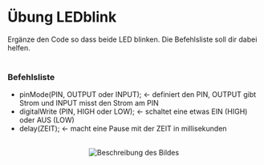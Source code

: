 # Übung LEDblink

Ergänze den Code so dass beide LED blinken. Die Befehlsliste soll dir dabei helfen.
</br>
</br>

<h3>Befehlsliste</h3>

<ul>
<li>pinMode(PIN, OUTPUT oder INPUT); <- definiert den PIN, OUTPUT gibt Strom und INPUT misst den Strom am PIN</li>
<li>digitalWrite (PIN, HIGH oder LOW); <- schaltet eine etwas EIN (HIGH) oder AUS (LOW)</li>
<li>delay(ZEIT); <- macht eine Pause mit der ZEIT in millisekunden</li>
</ul>
  
</br>




<div style="text-align:center;">
  <img src="https://github.com/tueftelPark/Einfuehrung/assets/113671718/9e7dac7b-99e6-4e68-849c-8a766598afef" alt="Beschreibung des Bildes">
</div>
